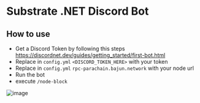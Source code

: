 # Substrate .NET Discord Bot

## How to use
- Get a Discord Token by following this steps https://discordnet.dev/guides/getting_started/first-bot.html
- Replace in `config.yml` `<DISCORD_TOKEN_HERE>` with your token
- Replace in `config.yml` `rpc-parachain.bajun.network` with your node url
- Run the bot
- execute `/node-block`

![image](https://user-images.githubusercontent.com/17710198/227340092-f8ba466d-f81c-4d1d-a5eb-433e69b76cb4.png)
